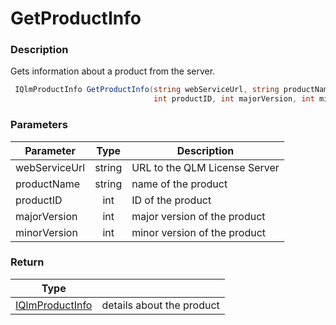 # GetProductInfo

### Description

Gets information about a product from the server.

```c#
 IQlmProductInfo GetProductInfo(string webServiceUrl, string productName, 
                                int productID, int majorVersion, int minorVersion)
```

### Parameters

| Parameter     |  Type  | Description                   |
| ------------- | :----: | ----------------------------- |
| webServiceUrl | string | URL to the QLM License Server |
| productName   | string | name of the product           |
| productID     |   int  | ID of the product             |
| majorVersion  |   int  | major version of the product  |
| minorVersion  |   int  | minor version of the product  |

### Return

| Type                                                                  |                           |
| --------------------------------------------------------------------- | ------------------------- |
| [IQlmProductInfo](https://soraco.readme.io/reference/iqlmproductinfo) | details about the product |
